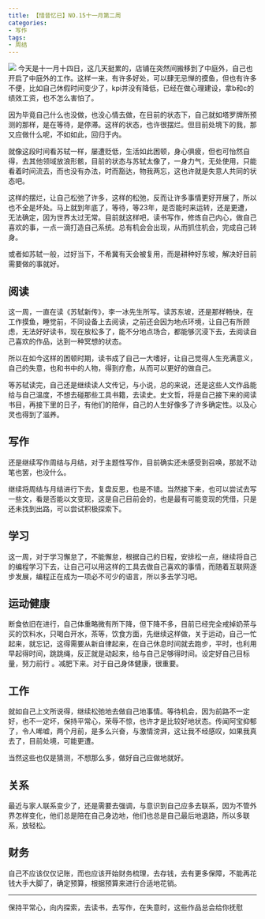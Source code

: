 ```yaml
---
title: 【惜昔忆已】NO.15十一月第二周
categories:
- 写作
tags: 
- 周结
---
```

![](https://raw.githubusercontent.com/wllilerjimw/-My-photo/master/%E5%BE%AE%E4%BF%A1%E5%9B%BE%E7%89%87_20221114101504.jpg)
今天是十一月十四日，这几天挺累的，店铺在突然间搬移到了中庭外，自己也开启了中庭外的工作。这样一来，有许多好处，可以肆无忌惮的摸鱼，但也有许多不便，比如自己休假时间变少了，kpi并没有降低，已经在做心理建设，拿b和c的绩效工资，也不怎么害怕了。

因为毕竟自己什么也没做，也没心情去做，在目前的状态下，自己就如塔罗牌所预测的那样，是在等待，是停滞。这样的状态，也许很摆烂。但目前处境下的我，那又应做什么呢，不如如此，回归于内。

就像这段时间看苏轼一样，屡遭贬低，生活如此困顿，身心俱疲，但也可怡然自得，去其他领域放浪形骸，目前的状态与苏轼太像了，一身力气，无处使用，只能看着时间流去，而也没有办法，时而豁达，物我两忘，这也许就是失意人共同的状态吧。

这样的摆烂，让自己松弛了许多，这样的松弛，反而让许多事情更好开展了，所以也不全是坏处。马上就到年底了，等待，等23年，是否能时来运转，还是更遭，无法确定，因为世界太过无常。目前就这样吧，读书写作，修炼自己内心，做自己喜欢的事，一点一滴打造自己系统。总有机会会出现，从而抓住机会，完成自己转身。

或者如苏轼一般，过好当下，不希冀有天会被复用，而是耕种好东坡，解决好目前需要做的事就好。

## 阅读

这一周，一直在读《苏轼新传》，李一冰先生所写。读苏东坡，还是那样畅快，在工作摸鱼，睡觉前，不同设备上去阅读，之前还会因为地点环境，让自己有所顾虑，无法好好读书，现在放松多了，能不分地点场合，都能够沉浸下去，去阅读自己喜欢的作品，达到一种冥想的状态。

所以在如今这样的困顿时期，读书成了自己一大嗜好，让自己觉得人生充满意义，自己的失意，也和书中的人物，得到疗愈，从而可以更好的做自己。

等苏轼读完，自己还是继续读人文传记，与小说，总的来说，还是这些人文作品能给与自己温度，不想去碰那些工具书籍，去读史。史文哲，将是自己接下来的阅读书目，再接下里的日子，有他们的陪伴，自己的人生好像多了许多确定性。以及心灵也得到了滋养。

## 写作

还是继续写作周结与月结，对于主题性写作，目前确实还未感受到召唤，那就不动笔也罢，也没什么。

继续将周结与月结进行下去，复盘反思，也是不错。当然接下来，也可以尝试去写一些文，看是否能以文变现，这是自己目前会的，也是最有可能变现的凭借，只是还未找到出路，可以尝试积极探索下。

## 学习

这一周，对于学习懈怠了，不能懈怠，根据自己的日程，安排松一点，继续将自己的编程学习下去，让自己可以用这样的工具去做自己喜欢的事情，而随着互联网逐步发展，编程正在成为一项必不可少的语言，所以多去学习吧。

## 运动健康

断食依旧在进行，自己体重略微有所下降，但下降不多，目前已经完全戒掉奶茶与买的饮料水，只喝白开水，茶等，饮食方面，先继续这样做，关于运动，自己一忙起来，就忘记，这得需要从新自律起来，在自己休息时间就去跑步，平时，也利用早起得时间，跳跳绳，反正就是动起来，给与自己足够得时间。设定好自己目标量，努力前行 。减肥下来。对于自己身体健康，很重要。

## 工作

就如自己上文所说得，继续松弛地去做自己地事情。等待机会，因为前路不一定好，也不一定坏，保持平常心，荣辱不惊，也许才是比较好地状态。传闻阿宝抑郁了，令人唏嘘，两个月前，是多么兴奋，与激情滂湃，这让我不经感叹，如果我真去了，目前处境，可能更遭。

当然这些也仅是猜测，不想那么多，做好自己应做地就好。

## 关系

最近与家人联系变少了，还是需要去强调，与意识到自己应多去联系，因为不管外界怎样变化，他们总是陪在自己身边地，他们也总是自己最后地退路，所以多联系，放轻松。

## 财务

自己不应该仅仅记账，而也应该开始财务梳理，去存钱，去有更多保障，不能再花钱大手大脚了，确定预算，根据预算来进行合适地花销。

---

保持平常心，向内探索，去读书，去写作，在失意时，这些作品总会给你抚慰